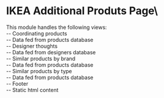 # IKEA Additional Produts Page\

This module handles the following views:\
-- Coordinating products\
  -- Data fed from products database\
-- Designer thoughts\
  -- Data fed from designers database\
-- Similar products by brand\
  -- Data fed from products database\
-- Similar products by type\
  -- Data fed from products database\
-- Footer\
  -- Static html content

